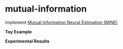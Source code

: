 # mutual-information
Implement [Mutual Information Neural Estimation (MINE)](https://arxiv.org/abs/1801.04062)


**Toy Example**

**Experimental Results**
